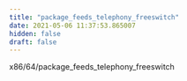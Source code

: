 ```yaml
---
title: "package_feeds_telephony_freeswitch"
date: 2021-05-06 11:37:53.865007
hidden: false
draft: false
---
```


x86/64/package_feeds_telephony_freeswitch

